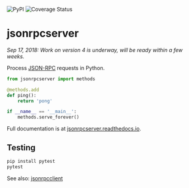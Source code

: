 ![PyPI](https://img.shields.io/pypi/v/jsonrpcserver.svg)
![Coverage Status](https://coveralls.io/repos/github/bcb/jsonrpcserver/badge.svg?branch=master)

# jsonrpcserver

*Sep 17, 2018: Work on version 4 is underway, will be ready within a few
weeks.*

Process [JSON-RPC](http://www.jsonrpc.org/) requests in Python.

```python
from jsonrpcserver import methods

@methods.add
def ping():
    return 'pong'

if __name__ == '__main__':
    methods.serve_forever()
```

Full documentation is at [jsonrpcserver.readthedocs.io](https://jsonrpcserver.readthedocs.io/).

## Testing

```sh
pip install pytest
pytest
```

See also: [jsonrpcclient](https://github.com/bcb/jsonrpcclient)
